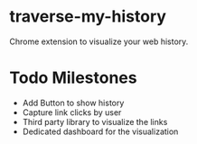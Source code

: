 # traverse-my-history
Chrome extension to visualize your web history.


# Todo Milestones

* Add Button to show history
* Capture link clicks by user
* Third party library to visualize the links
* Dedicated dashboard for the visualization